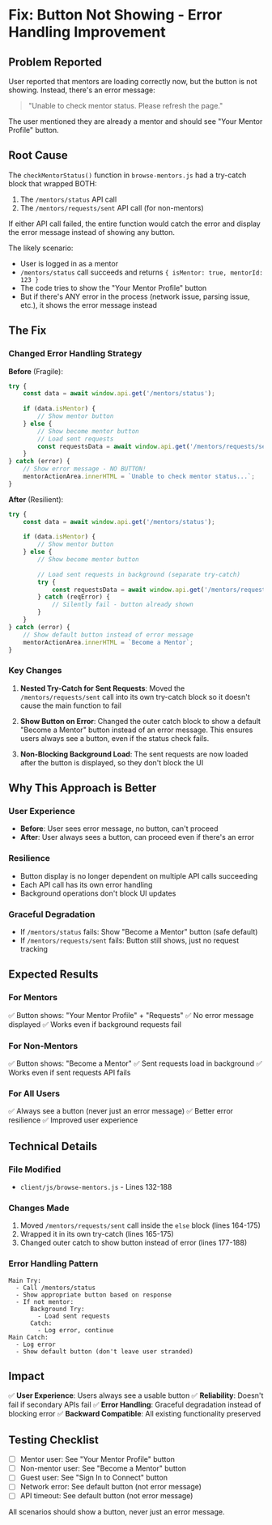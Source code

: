 # Fix: Button Not Showing - Error Handling Improvement

## Problem Reported

User reported that mentors are loading correctly now, but the button is not showing. Instead, there's an error message:
> "Unable to check mentor status. Please refresh the page."

The user mentioned they are already a mentor and should see "Your Mentor Profile" button.

## Root Cause

The `checkMentorStatus()` function in `browse-mentors.js` had a try-catch block that wrapped BOTH:
1. The `/mentors/status` API call
2. The `/mentors/requests/sent` API call (for non-mentors)

If either API call failed, the entire function would catch the error and display the error message instead of showing any button.

The likely scenario:
- User is logged in as a mentor
- `/mentors/status` call succeeds and returns `{ isMentor: true, mentorId: 123 }`
- The code tries to show the "Your Mentor Profile" button
- But if there's ANY error in the process (network issue, parsing issue, etc.), it shows the error message instead

## The Fix

### Changed Error Handling Strategy

**Before** (Fragile):
```javascript
try {
    const data = await window.api.get('/mentors/status');
    
    if (data.isMentor) {
        // Show mentor button
    } else {
        // Show become mentor button
        // Load sent requests
        const requestsData = await window.api.get('/mentors/requests/sent');
    }
} catch (error) {
    // Show error message - NO BUTTON!
    mentorActionArea.innerHTML = `Unable to check mentor status...`;
}
```

**After** (Resilient):
```javascript
try {
    const data = await window.api.get('/mentors/status');
    
    if (data.isMentor) {
        // Show mentor button
    } else {
        // Show become mentor button
        
        // Load sent requests in background (separate try-catch)
        try {
            const requestsData = await window.api.get('/mentors/requests/sent');
        } catch (reqError) {
            // Silently fail - button already shown
        }
    }
} catch (error) {
    // Show default button instead of error message
    mentorActionArea.innerHTML = `Become a Mentor`;
}
```

### Key Changes

1. **Nested Try-Catch for Sent Requests**: Moved the `/mentors/requests/sent` call into its own try-catch block so it doesn't cause the main function to fail

2. **Show Button on Error**: Changed the outer catch block to show a default "Become a Mentor" button instead of an error message. This ensures users always see a button, even if the status check fails.

3. **Non-Blocking Background Load**: The sent requests are now loaded after the button is displayed, so they don't block the UI

## Why This Approach is Better

### User Experience
- **Before**: User sees error message, no button, can't proceed
- **After**: User always sees a button, can proceed even if there's an error

### Resilience
- Button display is no longer dependent on multiple API calls succeeding
- Each API call has its own error handling
- Background operations don't block UI updates

### Graceful Degradation
- If `/mentors/status` fails: Show "Become a Mentor" button (safe default)
- If `/mentors/requests/sent` fails: Button still shows, just no request tracking

## Expected Results

### For Mentors
✅ Button shows: "Your Mentor Profile" + "Requests"
✅ No error message displayed
✅ Works even if background requests fail

### For Non-Mentors
✅ Button shows: "Become a Mentor"
✅ Sent requests load in background
✅ Works even if sent requests API fails

### For All Users
✅ Always see a button (never just an error message)
✅ Better error resilience
✅ Improved user experience

## Technical Details

### File Modified
- `client/js/browse-mentors.js` - Lines 132-188

### Changes Made
1. Moved `/mentors/requests/sent` call inside the `else` block (lines 164-175)
2. Wrapped it in its own try-catch (lines 165-175)
3. Changed outer catch to show button instead of error (lines 177-188)

### Error Handling Pattern
```
Main Try:
  - Call /mentors/status
  - Show appropriate button based on response
  - If not mentor:
      Background Try:
        - Load sent requests
      Catch:
        - Log error, continue
Main Catch:
  - Log error
  - Show default button (don't leave user stranded)
```

## Impact

✅ **User Experience**: Users always see a usable button
✅ **Reliability**: Doesn't fail if secondary APIs fail
✅ **Error Handling**: Graceful degradation instead of blocking error
✅ **Backward Compatible**: All existing functionality preserved

## Testing Checklist

- [ ] Mentor user: See "Your Mentor Profile" button
- [ ] Non-mentor user: See "Become a Mentor" button
- [ ] Guest user: See "Sign In to Connect" button
- [ ] Network error: See default button (not error message)
- [ ] API timeout: See default button (not error message)

All scenarios should show a button, never just an error message.
